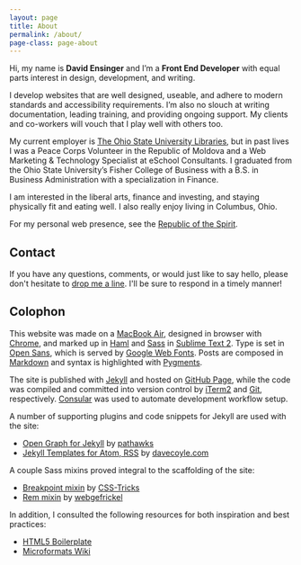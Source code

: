 ```yaml
---
layout: page
title: About
permalink: /about/
page-class: page-about
---
```


Hi, my name is __David Ensinger__ and I’m a __Front End Developer__ with equal parts interest in design, development, and writing.

I develop websites that are well designed, useable, and adhere to modern standards and accessibility requirements. I’m also no slouch at writing documentation, leading training, and providing ongoing support. My clients and co-workers will vouch that I play well with others too.

My current employer is [The Ohio State University Libraries](http://library.osu.edu/), but in past lives I was a Peace Corps Volunteer in the Republic of Moldova and a Web Marketing & Technology Specialist at eSchool Consultants. I graduated from the Ohio State University’s Fisher College of Business with a B.S. in Business Administration with a specialization in Finance.

I am interested in the liberal arts, finance and investing, and staying physically fit and eating well. I also really enjoy living in Columbus, Ohio.

For my personal web presence, see the [Republic of the Spirit](http://www.republicofthespirit.com/).

## Contact

If you have any questions, comments, or would just like to say hello, please don't hesitate to [drop me a line](mailto:hello@davidensinger.com). I'll be sure to respond in a timely manner!

## Colophon

This website was made on a [MacBook Air](http://www.apple.com/macbookair/), designed in browser with [Chrome](http://www.google.com/chrome/), and marked up in [Haml](http://haml.info/) and [Sass](http://sass-lang.com/) in [Sublime Text 2](http://www.sublimetext.com/). Type is set in [Open Sans](http://www.google.com/webfonts/specimen/Open+Sans), which is served by [Google Web Fonts](http://www.google.com/webfonts). Posts are composed in [Markdown](http://daringfireball.net/projects/markdown/) and syntax is highlighted with [Pygments](http://pygments.org/).

The site is published with [Jekyll](http://jekyllrb.com/) and hosted on [GitHub Page](http://pages.github.com/), while the code was compiled and committed into version control by [iTerm2](http://www.iterm2.com/) and [Git](http://git-scm.com/), respectively. [Consular](https://github.com/achiu/consular) was used to automate development workflow setup.

A number of supporting plugins and code snippets for Jekyll are used with the site:

- [Open Graph for Jekyll](https://gist.github.com/pathawks/1406355) by [pathawks](https://github.com/pathawks/)
- [Jekyll Templates for Atom, RSS](http://davecoyle.com/tech-notes/jekyll-templates-for-atom-rss/) by [davecoyle.com](http://davecoyle.com/)

A couple Sass mixins proved integral to the scaffolding of the site:

- [Breakpoint mixin](http://css-tricks.com/media-queries-sass-3-2-and-codekit/) by [CSS-Tricks](http://css-tricks.com/)
- [Rem mixin](https://gist.github.com/webgefrickel/4530526) by [webgefrickel](https://github.com/webgefrickel)

In addition, I consulted the following resources for both inspiration and best practices:

- [HTML5 Boilerplate](http://html5boilerplate.com/)
- [Microformats Wiki](http://microformats.org/wiki/)